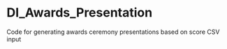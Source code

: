 # DI_Awards_Presentation
Code for generating awards ceremony presentations based on score CSV input

